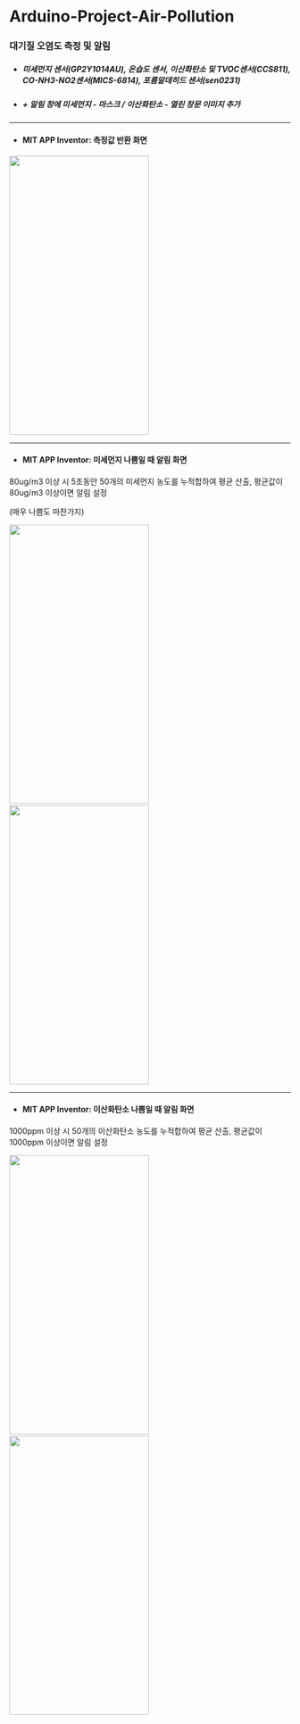 # Arduino-Project-Air-Pollution
### 대기질 오염도 측정 및 알림 

* ##### 미세먼지 센서(GP2Y1014AU), 온습도 센서, 이산화탄소 및 TVOC센서(CCS811), CO-NH3-NO2센서(MICS-6814), 포름알데히드 센서(sen0231)
* ##### + 알림 창에 미세먼지 - 마스크 / 이산화탄소 - 열린 창문 이미지 추가

* * *

* #### MIT APP Inventor: 측정값 반환 화면 

<img src="https://user-images.githubusercontent.com/48651812/172056756-c3c087d0-a83a-4a52-a8bc-524aae8dc393.jpg" width="250" height="500">

* * *

* #### MIT APP Inventor: 미세먼지 나쁨일 때 알림 화면
80ug/m3 이상 시 5초동안 50개의 미세먼지 농도를 누적합하여 평균 산출, 평균값이 80ug/m3 이상이면 알림 설정 

(매우 나쁨도 마찬가지)

<img src="https://user-images.githubusercontent.com/48651812/172400408-0418dca9-2e30-4331-a667-05dabe388ab8.jpg" width="250" height="500"> &emsp;&emsp;&emsp;&emsp;&emsp;&emsp;&emsp;&emsp;&emsp;&emsp; <img src="https://user-images.githubusercontent.com/48651812/172400324-c983835c-93d7-4d33-b26d-2e1169b0533b.jpg" width="250" height="500">

* * *

* #### MIT APP Inventor: 이산화탄소 나쁨일 때 알림 화면
1000ppm 이상 시 50개의 이산화탄소 농도를 누적합하여 평균 산출, 평균값이 1000ppm 이상이면 알림 설정

<img src="https://user-images.githubusercontent.com/48651812/172400219-820a10fb-aab2-47ff-b367-a34c3a8ca87b.jpg" width="250" height="500"> &emsp;&emsp;&emsp;&emsp;&emsp;&emsp;&emsp;&emsp;&emsp;&emsp; <img src="https://user-images.githubusercontent.com/48651812/172400020-685570ad-7707-4d8e-ad62-1a3bb8ba8fe9.jpg" width="250" height="500">



